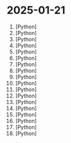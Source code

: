 # 2025-01-21

1. [](https://github.comundefined "A Lightweight Recommendation System") [Python]
2. [](https://github.comundefined "Free, open source crypto trading bot") [Python]
3. [](https://github.comundefined "Amphion (/æmˈfaɪən/) is a toolkit for Audio, Music, and Speech Generation. Its purpose is to support reproducible research and help junior researchers and engineers get started in the field of audio, music, and speech generation research and development.") [Python]
4. [](https://github.comundefined "A high-throughput and memory-efficient inference and serving engine for LLMs") [Python]
5. [](https://github.comundefined "Build real-time multimodal AI applications 🤖🎙️📹") [Python]
6. [](https://github.comundefined "A minimal PyTorch re-implementation of the OpenAI GPT (Generative Pretrained Transformer) training") [Python]
7. [](https://github.comundefined "The behavior guidance framework for customer-facing LLM agents") [Python]
8. [](https://github.comundefined "MiniCPM-o 2.6: A GPT-4o Level MLLM for Vision, Speech and Multimodal Live Streaming on Your Phone") [Python]
9. [](https://github.comundefined "real time face swap and one-click video deepfake with only a single image") [Python]
10. [](https://github.comundefined "DeepSeek Coder: Let the Code Write Itself") [Python]
11. [](https://github.comundefined "🍰 Desktop utility to download images/videos/music/text from various websites, and more.") [Python]
12. [](https://github.comundefined "🚀🚀 「大模型」3小时完全从0训练26M的小参数GPT！🌏 Train a 26M-parameter GPT from scratch in just 3 hours!") [Python]
13. [](https://github.comundefined "Build Conversational AI in minutes ⚡️") [Python]
14. [](https://github.comundefined "The recursive internet scanner for hackers. 🧡") [Python]
15. [](https://github.comundefined "Asynchronous HTTP client/server framework for asyncio and Python") [Python]
16. [](https://github.comundefined "OCRmyPDF adds an OCR text layer to scanned PDF files, allowing them to be searched") [Python]
17. [](https://github.comundefined "🧑‍🏫 60+ Implementations/tutorials of deep learning papers with side-by-side notes 📝; including transformers (original, xl, switch, feedback, vit, ...), optimizers (adam, adabelief, sophia, ...), gans(cyclegan, stylegan2, ...), 🎮 reinforcement learning (ppo, dqn), capsnet, distillation, ... 🧠") [Python]
18. [](https://github.comundefined "Examples in the MLX framework") [Python]
